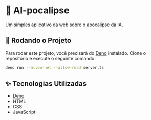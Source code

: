 
# 🤖 AI-pocalipse

Um simples aplicativo da web sobre o apocalipse da IA.

## 🚀 Rodando o Projeto

Para rodar este projeto, você precisará do [Deno](https://deno.land/) instalado. Clone o repositório e execute o seguinte comando:

```bash
deno run --allow-net --allow-read server.ts
```

## ✨ Tecnologias Utilizadas

* [Deno](httpss://deno.land/)
* HTML
* CSS
* JavaScript
